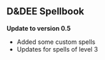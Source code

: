 <!-- ## Global
-  -->

## D&DEE Spellbook
**Update to version 0.5**
- Added some custom spells
- Updates for spells of level 3

<!-- ## D&DEE Monster Companion
-  -->

<!-- ## D&DEE Player's Add-On
**Update to version 1.1**
-  -->